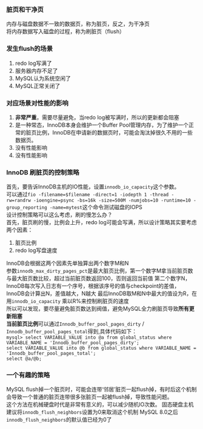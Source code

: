 ### 脏页和干净页
内存与磁盘数据不一致的数据页，称为脏页，反之，为干净页    
将内存数据写入磁盘的过程，称为刷脏页（flush）    
### 发生flush的场景
1. redo log写满了
2. 服务器内存不足了
3. MySQL认为系统空闲了
4. MySQL正常关闭了
### 对应场景对性能的影响
1. **非常严重**，需要尽量避免，当redo log被写满时，所以的更新都会阻塞
2. 是一种常态，InnoDB本身会维护一个Buffer Pool管理内存，为了维护一个正常的脏页比例，InnoDB在申请新的数据页时，可能会淘汰掉很久不用的一些数据页。
3. 没有性能影响
4. 没有性能影响
### InnoDB 刷脏页的控制策略
首先，要告诉InnoDB主机的IO性能，设置`innodb_io_capacity`这个参数。    
可以通过`fio -filename=$filename -direct=1 -iodepth 1 -thread -rw=randrw -ioengine=psync -bs=16k -size=500M -numjobs=10 -runtime=10 -group_reporting -name=mytest`这个命令测试磁盘的IOPS    
设计控制策略可以这么考虑，刷的慢怎么办？    
首先，脏页刷的慢，比例会上升，redo log可能会写满，所以设计策略其实要考虑两个因素：    
1. 脏页比例
2. redo log写盘速度

InnoDB会根据这两个因素先单独算出两个数字M和N    
参数`innodb_max_dirty_pages_pct`是最大脏页比例，第一个数字M拿当前脏页数与最大脏页数比较，超过当前脏页数返回100，否则返回当前值
第二个数字N，InnoDB每次写入日志有一个序号，根据该序号的值与checkpoint的差值，InnoDB会计算出N，差值越大，N越大
最后InnoDB取M和N中最大的值设为R，在用`innodb_io_capacity` 乘以R%来控制刷脏页的速度  
所以可以发现，要尽量避免脏页数达到阀值，避免MySQL全力刷脏页导致**所有更新阻塞**    
**当前脏页比例**可以通过`Innodb_buffer_pool_pages_dirty` / `Innodb_buffer_pool_pages_total`得到,具体代码如下：    
`mysql> select VARIABLE_VALUE into @a from global_status where VARIABLE_NAME = 'Innodb_buffer_pool_pages_dirty'; `    
`select VARIABLE_VALUE into @b from global_status where VARIABLE_NAME = 'Innodb_buffer_pool_pages_total'; `    
`select @a/@b;`
### 一个有趣的策略
MySQL flush掉一个脏页时，可能会连带‘邻居’脏页一起flush掉，有时后这个机制会导致一个普通的脏页连带很多张脏页一起被flush掉，导致性能问题。     
这个方法在机械硬盘时代是非常有意义的，可以减少随机IO次数。
固态硬盘主机建议将`innodb_flush_neighbors`设置为0来取消这个机制
MySQL 8.0之后`innodb_flush_neighbors`的默认值已经为0了

